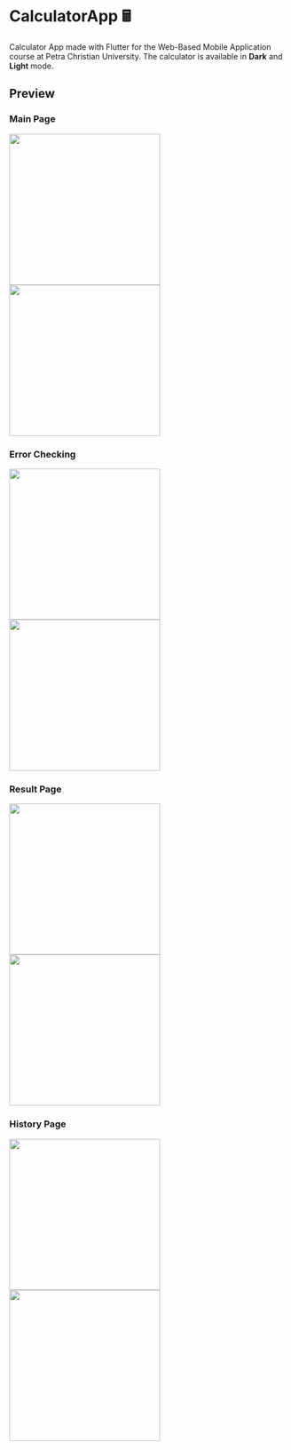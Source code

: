 # CalculatorApp 🖩

Calculator App made with Flutter for the Web-Based Mobile Application course at Petra Christian University. The calculator is available in **Dark** and **Light** mode.

## Preview

### Main Page
<p float="left">
  <img src="https://user-images.githubusercontent.com/56993480/164977697-43e097e4-aaea-4f46-9980-4b1ce9bcc601.jpg" width="272" />
  <img src="https://user-images.githubusercontent.com/56993480/164977701-a4a380a0-1af4-4a1b-b5a4-ab11c324c0e5.jpg" width="272" /> 
</p>

### Error Checking
<p float="left">
  <img src="https://user-images.githubusercontent.com/56993480/164977990-1f562a4f-ad26-43c8-afc8-b87c5762775a.jpg" width="272" />
  <img src="https://user-images.githubusercontent.com/56993480/164977991-e578c457-4970-416b-9980-7ab9f9416fef.jpg" width="272" /> 
</p>

### Result Page
<p float="left">
  <img src="https://user-images.githubusercontent.com/56993480/164977841-fbf93874-aa99-41f0-a62e-93cb7c9406b7.jpg" width="272" />
  <img src="https://user-images.githubusercontent.com/56993480/164977843-8ec3e652-1638-4c3b-8de6-f564d2a7c130.jpg" width="272" /> 
</p>

### History Page
<p float="left">
  <img src="https://user-images.githubusercontent.com/56993480/164977854-0559a396-7050-4040-87f3-ca1b787bd366.jpg" width="272" />
  <img src="https://user-images.githubusercontent.com/56993480/164977857-b4d6dca1-f280-4c01-aafd-9e01fb880a8e.jpg" width="272" /> 
</p>
